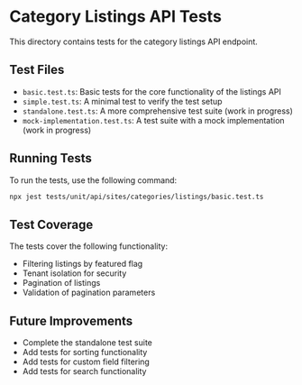 # Category Listings API Tests

This directory contains tests for the category listings API endpoint.

## Test Files

- `basic.test.ts`: Basic tests for the core functionality of the listings API
- `simple.test.ts`: A minimal test to verify the test setup
- `standalone.test.ts`: A more comprehensive test suite (work in progress)
- `mock-implementation.test.ts`: A test suite with a mock implementation (work in progress)

## Running Tests

To run the tests, use the following command:

```bash
npx jest tests/unit/api/sites/categories/listings/basic.test.ts
```

## Test Coverage

The tests cover the following functionality:

- Filtering listings by featured flag
- Tenant isolation for security
- Pagination of listings
- Validation of pagination parameters

## Future Improvements

- Complete the standalone test suite
- Add tests for sorting functionality
- Add tests for custom field filtering
- Add tests for search functionality